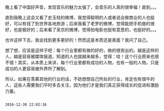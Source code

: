 晚上看了中国好声音，发现音乐的魅力太强了，会音乐的人真的很幸福！直到。。。

直到我晚上这会又看了史玉柱的微博，我觉得聪明的人或者说会做商业的人也挺好，可以有钱了到世界各地旅游；后来我看了老罗的微博，觉得能把手机做的很好，也是极好的；后来看了吴京的微博，觉得拍电影也挺有意思的，也挺好的。。。

也许这样下去，我会找到更多更好的！然而这是本质还是表面？我问了自己。

想了想，应该是这样子吧：每个行业里都有做的好的，做的很突出的。越是这样的人，越是容易被媒体报道，知道的人也就越来越多，觉得：哇！这个行业原来也很不错！其实，从本质上来讲，每个行业里都有成功的人物，也有一般的人物，只是成功的人更容易被外界所了解到。

所以，如果在羡慕其他的行业的话，不妨想想自己所处的行业，肯定也有很牛的人，这些人需要我们平时多去关注，因为他们才是我们真正获得成长的促进和激励力量。

                                                                                                        2016-12-30 22:02:16
